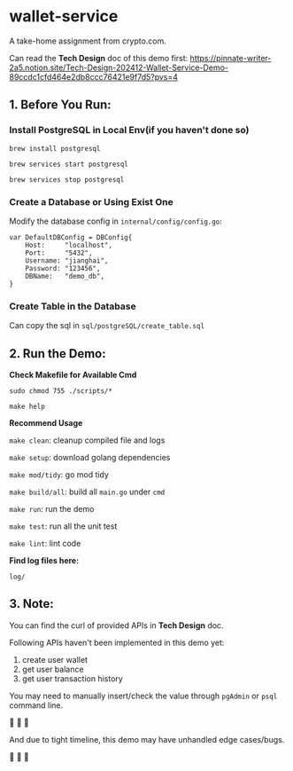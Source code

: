 # wallet-service
A take-home assignment from crypto.com.

Can read the <b>Tech Design</b> doc of this demo first: https://pinnate-writer-2a5.notion.site/Tech-Design-202412-Wallet-Service-Demo-89ccdc1cfd464e2db8ccc76421e9f7d5?pvs=4
## 1. Before You Run:
### Install PostgreSQL in Local Env(if you haven't done so)
`brew install postgresql`

`brew services start postgresql`

`brew services stop postgresql`
### Create a Database or Using Exist One
Modify the database config in `internal/config/config.go`:
```
var DefaultDBConfig = DBConfig{
    Host:     "localhost",
    Port:     "5432",
    Username: "jianghai",
    Password: "123456",
    DBName:   "demo_db",
}
```
### Create Table in the Database
Can copy the sql in `sql/postgreSQL/create_table.sql`
## 2. Run the Demo:
<b>Check Makefile for Available Cmd</b>

`sudo chmod 755 ./scripts/*`

`make help`

<b>Recommend Usage</b>

`make clean`: cleanup compiled file and logs

`make setup`: download golang dependencies

`make mod/tidy`: go mod tidy

`make build/all`: build all `main.go` under `cmd`

`make run`: run the demo

`make test`: run all the unit test

`make lint`: lint code

<b>Find log files here:</b>

`log/`
## 3. Note:
You can find the curl of provided APIs in <b>Tech Design</b> doc.

Following APIs haven't been implemented in this demo yet:
1. create user wallet
2. get user balance
3. get user transaction history

You may need to manually insert/check the value through `pgAdmin` or `psql` command line.

:bow: :bow: :bow:

And due to tight timeline, this demo may have unhandled edge cases/bugs.

:bow: :bow: :bow: